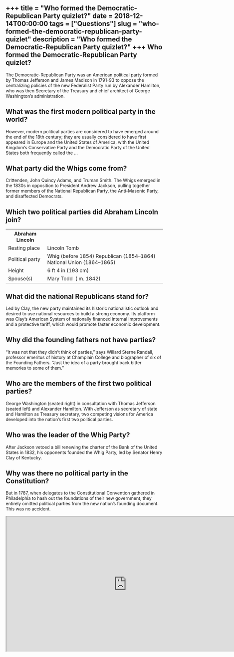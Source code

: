 +++
title = "Who formed the Democratic-Republican Party quizlet?"
date = 2018-12-14T00:00:00
tags = ["Questions"]
slug = "who-formed-the-democratic-republican-party-quizlet"
description = "Who formed the Democratic-Republican Party quizlet?"
+++
Who formed the Democratic-Republican Party quizlet?
---------------------------------------------------

The Democratic-Republican Party was an American political party formed by Thomas Jefferson and James Madison in 1791-93 to oppose the centralizing policies of the new Federalist Party run by Alexander Hamilton, who was then Secretary of the Treasury and chief architect of George Washington’s administration.

What was the first modern political party in the world?
-------------------------------------------------------

However, modern political parties are considered to have emerged around the end of the 18th century; they are usually considered to have first appeared in Europe and the United States of America, with the United Kingdom’s Conservative Party and the Democratic Party of the United States both frequently called the …

What party did the Whigs come from?
-----------------------------------

Crittenden, John Quincy Adams, and Truman Smith. The Whigs emerged in the 1830s in opposition to President Andrew Jackson, pulling together former members of the National Republican Party, the Anti-Masonic Party, and disaffected Democrats.

Which two political parties did Abraham Lincoln join?
-----------------------------------------------------

<table><tr><th>Abraham Lincoln</th></tr><tr><td>Resting place</td><td>Lincoln Tomb</td></tr><tr><td>Political party</td><td>Whig (before 1854) Republican (1854–1864) National Union (1864–1865)</td></tr><tr><td>Height</td><td>6 ft 4 in (193 cm)</td></tr><tr><td>Spouse(s)</td><td>Mary Todd ​ ( m. 1842)​</td></tr></table>

What did the national Republicans stand for?
--------------------------------------------

Led by Clay, the new party maintained its historic nationalistic outlook and desired to use national resources to build a strong economy. Its platform was Clay’s American System of nationally financed internal improvements and a protective tariff, which would promote faster economic development.

Why did the founding fathers not have parties?
----------------------------------------------

“It was not that they didn’t think of parties,” says Willard Sterne Randall, professor emeritus of history at Champlain College and biographer of six of the Founding Fathers. “Just the idea of a party brought back bitter memories to some of them.”

Who are the members of the first two political parties?
-------------------------------------------------------

George Washington (seated right) in consultation with Thomas Jefferson (seated left) and Alexander Hamilton. With Jefferson as secretary of state and Hamilton as Treasury secretary, two competing visions for America developed into the nation’s first two political parties.

Who was the leader of the Whig Party?
-------------------------------------

After Jackson vetoed a bill renewing the charter of the Bank of the United States in 1832, his opponents founded the Whig Party, led by Senator Henry Clay of Kentucky.

Why was there no political party in the Constitution?
-----------------------------------------------------

But in 1787, when delegates to the Constitutional Convention gathered in Philadelphia to hash out the foundations of their new government, they entirely omitted political parties from the new nation’s founding document. This was no accident.

<iframe allow="accelerometer; autoplay; clipboard-write; encrypted-media; gyroscope; picture-in-picture" allowfullscreen="" class="__youtube_prefs__  epyt-is-override  no-lazyload" data-no-lazy="1" data-origheight="433" data-origwidth="770" data-skipgform_ajax_framebjll="" height="433" id="_ytid_26131" loading="lazy" src="https://www.youtube.com/embed/XVWiAArXYpE?enablejsapi=1&autoplay=0&cc_load_policy=0&cc_lang_pref=&iv_load_policy=1&loop=0&modestbranding=0&rel=1&fs=1&playsinline=0&autohide=2&theme=dark&color=red&controls=1&" title="YouTube player" width="770"></iframe>